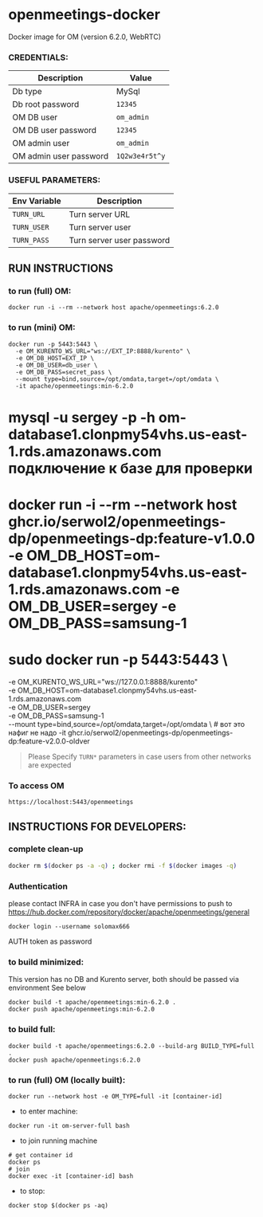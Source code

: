 # openmeetings-docker

Docker image for OM (version 6.2.0, WebRTC)


### CREDENTIALS:

|Description|Value|
|-----------|-----|
|Db type| MySql|
|Db root password|`12345`|
|OM DB user|`om_admin`|
|OM DB user password|`12345`|
|OM admin user|`om_admin`|
|OM admin user password|`1Q2w3e4r5t^y`|

### USEFUL PARAMETERS:

|Env Variable|Description|
|-----------|-----|
|`TURN_URL`| Turn server URL |
|`TURN_USER`| Turn server user |
|`TURN_PASS`| Turn server user password |

## RUN INSTRUCTIONS

### to run (full) OM:
```
docker run -i --rm --network host apache/openmeetings:6.2.0
```

### to run (mini) OM:
```
docker run -p 5443:5443 \
  -e OM_KURENTO_WS_URL="ws://EXT_IP:8888/kurento" \
  -e OM_DB_HOST=EXT_IP \
  -e OM_DB_USER=db_user \
  -e OM_DB_PASS=secret_pass \
  --mount type=bind,source=/opt/omdata,target=/opt/omdata \
  -it apache/openmeetings:min-6.2.0

```
# mysql -u sergey -p -h om-database1.clonpmy54vhs.us-east-1.rds.amazonaws.com  подключение к базе для проверки
# docker run -i --rm --network host ghcr.io/serwol2/openmeetings-dp/openmeetings-dp:feature-v1.0.0 -e OM_DB_HOST=om-database1.clonpmy54vhs.us-east-1.rds.amazonaws.com -e OM_DB_USER=sergey -e OM_DB_PASS=samsung-1

# sudo docker run -p 5443:5443 \
  -e OM_KURENTO_WS_URL="ws://127.0.0.1:8888/kurento" \
  -e OM_DB_HOST=om-database1.clonpmy54vhs.us-east-1.rds.amazonaws.com \
  -e OM_DB_USER=sergey \
  -e OM_DB_PASS=samsung-1 \
  --mount type=bind,source=/opt/omdata,target=/opt/omdata \                    # вот это нафиг не надо
  -it ghcr.io/serwol2/openmeetings-dp/openmeetings-dp:feature-v2.0.0-oldver

> Please Specify `TURN*` parameters in case users from other networks are expected


### To access OM

`https://localhost:5443/openmeetings`



## INSTRUCTIONS FOR DEVELOPERS:

### complete clean-up
```bash
docker rm $(docker ps -a -q) ; docker rmi -f $(docker images -q)
```

### Authentication

please contact INFRA in case you don't have permissions to push to
https://hub.docker.com/repository/docker/apache/openmeetings/general

```
docker login --username solomax666
```
AUTH token as password


### to build minimized: 
This version has no DB and Kurento server, both should be passed via environment
See below
```
docker build -t apache/openmeetings:min-6.2.0 .
docker push apache/openmeetings:min-6.2.0
```

### to build full: 
```
docker build -t apache/openmeetings:6.2.0 --build-arg BUILD_TYPE=full .
docker push apache/openmeetings:6.2.0
```

### to run (full) OM (locally built):
```
docker run --network host -e OM_TYPE=full -it [container-id]

```

* to enter machine:
```
docker run -it om-server-full bash
```

* to join running machine
```
# get container id
docker ps
# join
docker exec -it [container-id] bash
```

* to stop:
```
docker stop $(docker ps -aq)
```

